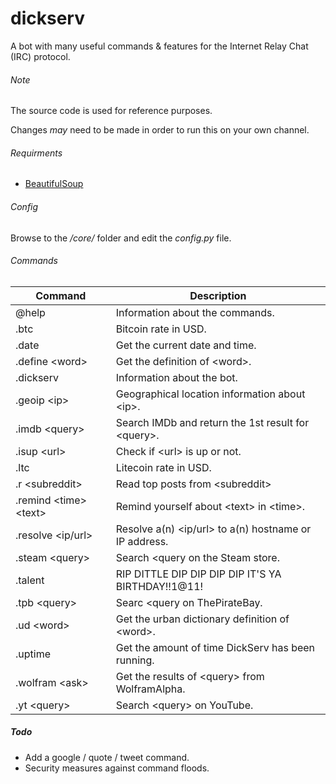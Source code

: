 # dickserv
A bot with many useful commands &amp; features for the Internet Relay Chat (IRC) protocol.

###### Note
The source code is used for reference purposes.

Changes *may* need to be made in order to run this on your own channel.

###### Requirments
 - [BeautifulSoup](https://www.crummy.com/software/BeautifulSoup/)

###### Config
Browse to the */core/* folder and edit the *config.py* file.

###### Commands
| Command | Description |
| --- | --- |
| @help | Information about the commands. |
| .btc | Bitcoin rate in USD. |
| .date | Get the current date and time. |
| .define \<word> | Get the definition of \<word>. |
| .dickserv | Information about the bot. |
| .geoip \<ip> | Geographical location information about \<ip>. |
| .imdb \<query> | Search IMDb and return the 1st result for \<query>. |
| .isup \<url> | Check if \<url> is up or not. |
| .ltc | Litecoin rate in USD. |
| .r \<subreddit> | Read top posts from \<subreddit> |
| .remind \<time> \<text> | Remind yourself about \<text> in \<time>. |
| .resolve \<ip/url> | Resolve a(n) \<ip/url> to a(n) hostname or IP address. |
| .steam \<query> | Search \<query on the Steam store. |
| .talent | RIP DITTLE DIP DIP DIP DIP IT\'S YA BIRTHDAY!!1@11! |
| .tpb \<query> | Searc \<query on ThePirateBay. |
| .ud \<word> | Get the urban dictionary definition of \<word>. |
| .uptime | Get the amount of time DickServ has been running. |
| .wolfram \<ask> | Get the results of \<query> from WolframAlpha. |
| .yt \<query> | Search \<query> on YouTube. |

##### Todo
- Add a google / quote / tweet command.
- Security measures against command floods.
